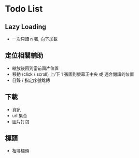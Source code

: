 # Todo List

## Lazy Loading
- 一次只讀 n 張, 向下加載

## 定位相關輔助
- 縮放後回到當前圖片位置
- 移動 (click / scroll) 上/下 1 張圖到螢幕正中央 或 適合閱讀的位置
- 目錄 / 指定序號跳轉

## 下載
- 資訊
- url 集合
- 圖片打包

## 標頭
- 相簿標頭
